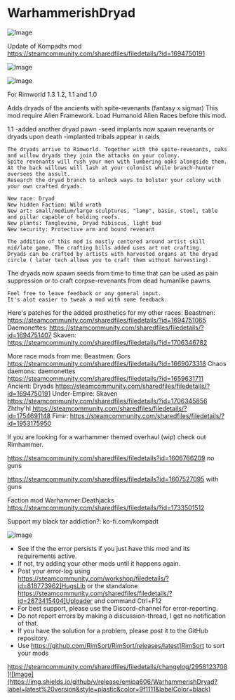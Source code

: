 # WarhammerishDryad

![Image](https://i.imgur.com/buuPQel.png)

Update of Kompadts mod
https://steamcommunity.com/sharedfiles/filedetails/?id=1694750191

![Image](https://i.imgur.com/KFjAmff.png)

	
![Image](https://i.imgur.com/Z4GOv8H.png)

For Rimworld 1.3 1.2, 1.1 and 1.0

    
Adds dryads of the ancients with spite-revenants (fantasy x sigmar)
    This mod require Alien Framework.
    Load Humanoid Alien Races before this mod.

1.1
-added another dryad pawn
-seed implants now spawn revenants or dryads upon death
-implanted tribals appear in raids
    
    The dryads arrive to Rimworld. Together with the spite-revenants, oaks and willow dryads they join the attacks on your colony.
    Spite revenants will rush your men with lumbering oaks alongside them. At the back willows will lash at your colonist while branch-hunter oversees the assult.
    Research the dryad branch to unlock ways to bolster your colony with your own crafted dryads.
    
    New race: Dryad
    New hidden Faction: Wild wrath
    New art: small/medium/large sculptures, "lamp", basin, stool, table and pillar capable of holding roofs.
    New plants: Tanglevine, Dryad hibiscus, light bud
    New security: Protective arm and bound revenant
    
    The addition of this mod is mostly centered around artist skill mid/late game. The crafting bills added uses art not crafting.
    Dryads can be crafted by artists with harvested organs at the dryad circle ( later tech allows you to craft them without harvesting).
The dryads now spawn seeds from time to time that can be used as pain suppression or to craft corpse-revenants from dead humanlike pawns.
    
    Feel free to leave feedback or any general input. 
    It's alot easier to tweak a mod with some feedback.

Here's patches for the added prosthetics for my other races:
Beastmen: https://steamcommunity.com/sharedfiles/filedetails/?id=1694751065
Daemonettes: https://steamcommunity.com/sharedfiles/filedetails/?id=1694751407
Skaven: https://steamcommunity.com/sharedfiles/filedetails/?id=1706346782

More race mods from me:
Beastmen: Gors
https://steamcommunity.com/sharedfiles/filedetails/?id=1669073318
Chaos daemons: daemonettes
https://steamcommunity.com/sharedfiles/filedetails/?id=1659631711
Ancient: Dryads
https://steamcommunity.com/sharedfiles/filedetails/?id=1694750191
Under-Empire: Skaven
https://steamcommunity.com/sharedfiles/filedetails/?id=1706345856
Zhthy'hl
https://steamcommunity.com/sharedfiles/filedetails/?id=1754691148
Fimir:
https://steamcommunity.com/sharedfiles/filedetails/?id=1953175950

If you are looking for a warhammer themed overhaul (wip) check out Rimhammer.

https://steamcommunity.com/sharedfiles/filedetails?id=1606766209
no guns

https://steamcommunity.com/sharedfiles/filedetails?id=1607527095
with guns

Faction mod
Warhammer:Deathjacks
https://steamcommunity.com/sharedfiles/filedetails/?id=1733501512

Support my black tar addiction?: 
ko-fi.com/kompadt
	
![Image](https://i.imgur.com/PwoNOj4.png)



-  See if the the error persists if you just have this mod and its requirements active.
-  If not, try adding your other mods until it happens again.
-  Post your error-log using https://steamcommunity.com/workshop/filedetails/?id=818773962]HugsLib or the standalone https://steamcommunity.com/sharedfiles/filedetails/?id=2873415404]Uploader and command Ctrl+F12
-  For best support, please use the Discord-channel for error-reporting.
-  Do not report errors by making a discussion-thread, I get no notification of that.
-  If you have the solution for a problem, please post it to the GitHub repository.
-  Use https://github.com/RimSort/RimSort/releases/latest]RimSort to sort your mods



https://steamcommunity.com/sharedfiles/filedetails/changelog/2958123708]![Image](https://img.shields.io/github/v/release/emipa606/WarhammerishDryad?label=latest%20version&style=plastic&color=9f1111&labelColor=black)

